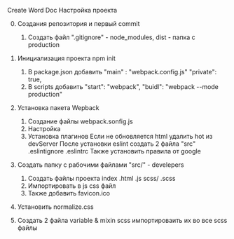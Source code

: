Create Word Doc
Настройка проекта

0. Создания репозитория и первый commit

   1. Создать файл ".gitignore" - node_modules, dist - папка с production

1. Инициализация проекта npm init

   1. В package.json добавить
      "main" : "webpack.config.js"
      "private": true,
   2. В scripts добавить
      "start": "webpack",
      "buidl": "webpack --mode production"

2. Установка пакета Wepback

   1. Создание файлы webpack.sonfig.js
   2. Настройка
   3. Установка плагинов
      Если не обновляется html удалить hot из devServer
      После установки eslint создать 2 файла "src" .eslintignore .eslintrc
      Также установить правила от google

3. Создать папку с рабочими файлами "src/" - develepers

   1. Создать файлы проекта index .html .js scss/ .scss
   2. Импортировать в js css файл
   3. Также добавить favicon.ico

4. Установить normalize.css

5. Создать 2 файла variable & mixin scss импортироваить их во все scss файлы
